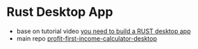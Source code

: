 # Rust Desktop App

- base on tutorial video [you need to build a RUST desktop app](https://youtu.be/7aFgeUG9TK4?si=LgGFH_iMlrt1kJrc)
- main repo [profit-first-income-calculator-desktop](https://github.com/rodgtr1/profit-first-income-calculator-desktop)
